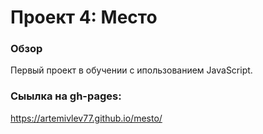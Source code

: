 # Проект 4: Место

### Обзор

Первый проект в обучении с ипользованием JavaScript.


### Сыылка на gh-pages: 
https://artemivlev77.github.io/mesto/